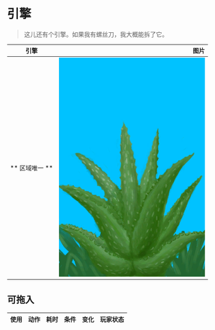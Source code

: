 # 引擎  
> 这儿还有个引擎。如果我有螺丝刀，我大概能拆了它。  
  
  引擎  |   图片   
 ----  |  ----:   
 ** 区域唯一 **  |  ![](Sprite/AloeVera.png)   
  
## 可拖入  
使用  |  动作  |  耗时  |  条件  |  变化  |  玩家状态  
----  |  ----  |  ----  |  ----  |  ----  |  ----  
